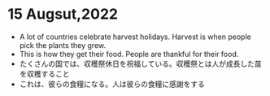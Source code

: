 # 15 Augsut,2022
- A lot of countries celebrate harvest holidays. Harvest is when people pick the plants they grew. 
- This is how they get their food. People are thankful for their food.
- たくさんの国では、収穫祭休日を祝福している。収穫祭とは人が成長した苗を収穫すること
- これは、彼らの食糧になる。人は彼らの食糧に感謝をする
